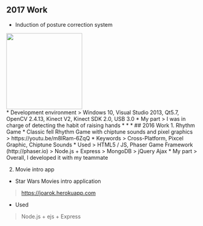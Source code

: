## 2017 Work
* Induction of posture correction system
<div>
<img width="200" src=https://blog.naver.com/PostList.nhn?blogId=whwoals18&categoryNo=0&from=postList#">
</div>
* Development environment
> Windows 10, Visual Studio 2013, Qt5.7, OpenCV 2.4.13, Kinect V2, Kinect SDK 2.0, USB 3.0
* My part
> I was in charge of detecting the habit of raising hands
* * *
## 2016 Work
1. Rhythm Game
* Classic fell Rhythm Game with chiptune sounds and pixel graphics
> https://youtu.be/m8IRam-6ZqQ
* Keywords
> Cross-Platform, Pixcel Graphic, Chiptune Sounds
* Used
> HTML5 / JS, Phaser Game Framework (http://phaser.io)
> Node.js + Express
> MongoDB
> jQuery Ajax
* My part
> Overall, I developed it with my teammate

2. Movie intro app
* Star Wars Movies intro application
> https://joarok.herokuapp.com
* Used
> Node.js + ejs + Express
